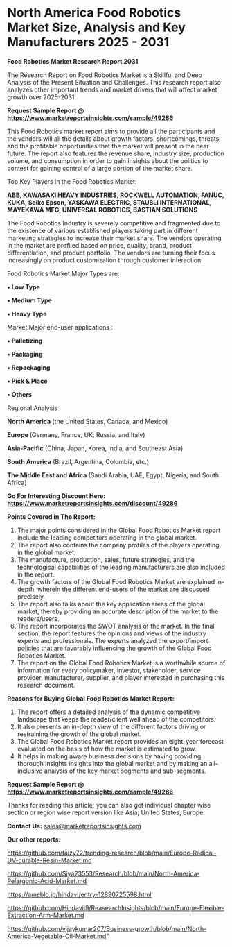 # North America Food Robotics Market Size, Analysis and Key Manufacturers 2025 - 2031

<strong>Food Robotics Market Research Report 2031</strong>

The Research Report on Food Robotics Market is a Skillful and Deep Analysis of the Present Situation and Challenges. This research report also analyzes other important trends and market drivers that will affect market growth over 2025-2031.

<strong>Request Sample Report @ <a href=https://www.marketreportsinsights.com/sample/49286>https://www.marketreportsinsights.com/sample/49286</a></strong>

This Food Robotics market report aims to provide all the participants and the vendors will all the details about growth factors, shortcomings, threats, and the profitable opportunities that the market will present in the near future. The report also features the revenue share, industry size, production volume, and consumption in order to gain insights about the politics to contest for gaining control of a large portion of the market share.

Top Key Players in the Food Robotics Market:

<strong>ABB, KAWASAKI HEAVY INDUSTRIES, ROCKWELL AUTOMATION, FANUC, KUKA, Seiko Epson, YASKAWA ELECTRIC, STAUBLI INTERNATIONAL, MAYEKAWA MFG, UNIVERSAL ROBOTICS, BASTIAN SOLUTIONS</strong>

The Food Robotics Industry is severely competitive and fragmented due to the existence of various established players taking part in different marketing strategies to increase their market share. The vendors operating in the market are profiled based on price, quality, brand, product differentiation, and product portfolio. The vendors are turning their focus increasingly on product customization through customer interaction.

Food Robotics Market Major Types are:

<strong>•  Low Type

•  Medium Type

•  Heavy Type</strong>

Market Major end-user applications :

<strong>•  Palletizing

•  Packaging

•  Repackaging

•  Pick & Place

•  Others</strong>

Regional Analysis

</u><strong><b>North America</b></strong> (the United States, Canada, and Mexico)

<strong><b>Europe </b></strong>(Germany, France, UK, Russia, and Italy)

<strong><b>Asia-Pacific</b></strong> (China, Japan, Korea, India, and Southeast Asia)

<strong><b>South America</b></strong> (Brazil, Argentina, Colombia, etc.)

<strong><b>The Middle East and Africa</b></strong> (Saudi Arabia, UAE, Egypt, Nigeria, and South Africa)

<strong>Go For Interesting Discount Here: <a href=https://www.marketreportsinsights.com/discount/49286>https://www.marketreportsinsights.com/discount/49286</a></strong>

<strong>Points Covered in The Report:</strong>
<ol>
  <li>The major points considered in the Global Food Robotics Market report include the leading competitors operating in the global market.</li>
  <li>The report also contains the company profiles of the players operating in the global market.</li>
  <li>The manufacture, production, sales, future strategies, and the technological capabilities of the leading manufacturers are also included in the report.</li>
  <li>The growth factors of the Global Food Robotics Market are explained in-depth, wherein the different end-users of the market are discussed precisely.</li>
  <li>The report also talks about the key application areas of the global market, thereby providing an accurate description of the market to the readers/users.</li>
  <li>The report incorporates the SWOT analysis of the market. In the final section, the report features the opinions and views of the industry experts and professionals. The experts analyzed the export/import policies that are favorably influencing the growth of the Global Food Robotics Market.</li>
  <li>The report on the Global Food Robotics Market is a worthwhile source of information for every policymaker, investor, stakeholder, service provider, manufacturer, supplier, and player interested in purchasing this research document.</li>
</ol>
<strong>Reasons for Buying Global Food Robotics Market Report:</strong>

<ol>
  <li>The report offers a detailed analysis of the dynamic competitive landscape that keeps the reader/client well ahead of the competitors.</li>
  <li>It also presents an in-depth view of the different factors driving or restraining the growth of the global market.</li>
  <li>The Global Food Robotics Market report provides an eight-year forecast evaluated on the basis of how the market is estimated to grow.</li>
  <li>It helps in making aware business decisions by having providing thorough insights insights into the global market and by making an all-inclusive analysis of the key market segments and sub-segments.</li>
</ol>
<strong>Request Sample Report @ <a href=https://www.marketreportsinsights.com/sample/49286>https://www.marketreportsinsights.com/sample/49286</a></strong>


Thanks for reading this article; you can also get individual chapter wise section or region wise report version like Asia, United States, Europe.

<strong>Contact Us:</strong>
sales@marketreportsinsights.com

<strong>Our other reports:</strong>

<a href=https://github.com/faizy72/trending-research/blob/main/Europe-Radical-UV-curable-Resin-Market.md>https://github.com/faizy72/trending-research/blob/main/Europe-Radical-UV-curable-Resin-Market.md</a>

<a href=https://github.com/Siya23553/Research/blob/main/North-America-Pelargonic-Acid-Market.md>https://github.com/Siya23553/Research/blob/main/North-America-Pelargonic-Acid-Market.md</a>

<a href=https://ameblo.jp/hindavi/entry-12890725598.html>https://ameblo.jp/hindavi/entry-12890725598.html</a>

<a href=https://github.com/Hindavii9/ReasearchInsights/blob/main/Europe-Flexible-Extraction-Arm-Market.md>https://github.com/Hindavii9/ReasearchInsights/blob/main/Europe-Flexible-Extraction-Arm-Market.md</a>

<a href=https://github.com/vijaykumar207/Business-growth/blob/main/North-America-Vegetable-Oil-Market.md>https://github.com/vijaykumar207/Business-growth/blob/main/North-America-Vegetable-Oil-Market.md</a>"
